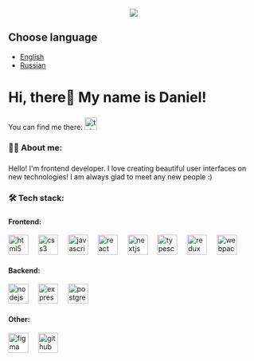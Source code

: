 <br clear="both">

<div align="center">
  <img src="https://github.com/user-attachments/assets/3a378096-095a-4ef5-91bd-9aad284bee28"/>
</div>

###

## Choose language
- [English](README.md)
- [Russian](README.ru.md)

###

<h1 align="left">Hi, there👋 My name is Daniel!</h1>

###

<div align="left">
  You can find me there: 
  <a href="https://t.me/EternalTempter" target="_blank">
    <img src="https://img.shields.io/static/v1?message=Telegram&logo=telegram&label=&color=2CA5E0&logoColor=white&labelColor=&style=for-the-badge" height="25" alt="telegram logo"  />
  </a>
</div>

###

<h3 align="left">👩‍💻  About me:</h3>

###

<p align="left">Hello! I'm frontend developer. I love creating beautiful user interfaces on new technologies! I am always glad to meet any new people :)</p>

###

<h3 align="left">🛠 Tech stack:</h3>

###

<div align="left">
  <div>
    <h4>Frontend: </h4>
     <img src="https://cdn.jsdelivr.net/gh/devicons/devicon/icons/html5/html5-original.svg" height="40" alt="html5 logo"  />
    <img width="12" />
    <img src="https://cdn.jsdelivr.net/gh/devicons/devicon/icons/css3/css3-original.svg" height="40" alt="css3 logo"  />
    <img width="12" />
    <img src="https://cdn.jsdelivr.net/gh/devicons/devicon/icons/javascript/javascript-original.svg" height="40" alt="javascript logo"  />
    <img width="12" />
    <img src="https://cdn.jsdelivr.net/gh/devicons/devicon/icons/react/react-original.svg" height="40" alt="react logo"  />
    <img width="12" />
    <img src="https://www.svgrepo.com/show/354113/nextjs-icon.svg" height="40" alt="nextjs logo"  />
    <img width="12" />
    <img src="https://www.svgrepo.com/show/306891/typescript.svg" height="40" alt="typescript logo"  />
    <img width="12" />
    <img src="https://www.svgrepo.com/show/306657/redux.svg" height="40" alt="redux logo"  />
    <img width="12" />
    <img src="https://cdn.simpleicons.org/webpack/8DD6F9" height="40" alt="webpack logo"  />
  </div>
  <div>
    <h4>Backend: </h4>
      <img src="https://www.svgrepo.com/show/314393/node-js.svg" height="40" alt="nodejs logo"  />
      <img width="12" />
      <img src="https://adware-technologies.s3.amazonaws.com/uploads/technology/thumbnail/20/express-js.png" height="40" alt="express logo"  />
      <img width="12" />
      <img src="https://skillicons.dev/icons?i=postgres" height="40" alt="postgresql logo"  />
  </div>
  <div>
    <h4>Other: </h4>
    <img src="https://cdn4.iconfinder.com/data/icons/logos-brands-in-colors/3000/figma-logo-512.png" height="40" alt="figma logo"  />
    <img width="12" />
    <img src="https://www.svgrepo.com/show/475654/github-color.svg" height="40" alt="github logo"  />
  </div>
</div>

###
